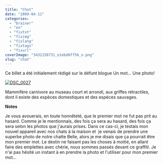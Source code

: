 ```yaml
---
title: "Chat"
date: "2009-04-11"
categories: 
  - "brainer"
  - "en"
  - "fixtxt"
  - "fiximg"
  - "fixlang"
  - "fixtags"
  - "fixurl"
coverImage: "3432158731_e1ebd6ff56_o.png"
slug: "chat"
---
```


Ce billet a été initialement rédigé sur le défunt blogue Un mot… Une photo!

[![DSC_0027](images/3432158731_e1ebd6ff56_o.png)](https://www.flickr.com/photos/fredericharper/3432158731/ "DSC_0027")

Mammifère carnivore au museau court et arrondi, aux griffes rétractiles, dont il existe des espèces domestiques et des espèces sauvages.

**Notes**

Je vous avouerais, en toute honnêteté, que le premier mot ne fut pas prit au hasard. Comme je le mentionnais, des fois ça sera au hasard, des fois ça sera selon les photos que j'aurais prises. Dans ce cas-ci, je testais mon nouvel appareil avec nos chats à la maison et  je venais de prendre une superbe photo de notre chatte Belle, alors je me disais que ça pourrait être mon premier mot. Le destin ne faisant pas les choses à moitié, en allant faire des emplettes avec chérie, nous sommes passés devant ce graffiti. Je n'ai pas hésité un instant à en prendre la photo et l'utiliser pour mon premier mot...
